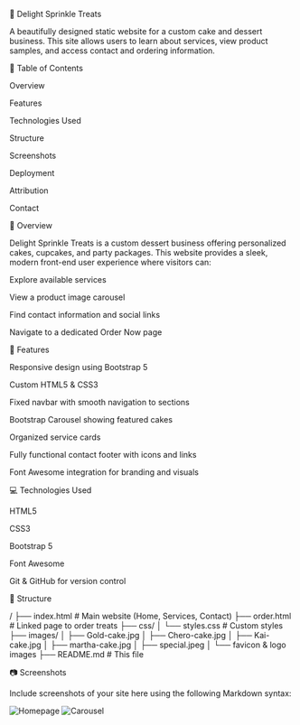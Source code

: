 🍰 Delight Sprinkle Treats

A beautifully designed static website for a custom cake and dessert business. This site allows users to learn about services, view product samples, and access contact and ordering information.

📄 Table of Contents

Overview

Features

Technologies Used

Structure

Screenshots

Deployment

Attribution

Contact

🌽 Overview

Delight Sprinkle Treats is a custom dessert business offering personalized cakes, cupcakes, and party packages. This website provides a sleek, modern front-end user experience where visitors can:

Explore available services

View a product image carousel

Find contact information and social links

Navigate to a dedicated Order Now page

🌟 Features

Responsive design using Bootstrap 5

Custom HTML5 & CSS3

Fixed navbar with smooth navigation to sections

Bootstrap Carousel showing featured cakes

Organized service cards

Fully functional contact footer with icons and links

Font Awesome integration for branding and visuals

💻 Technologies Used

HTML5

CSS3

Bootstrap 5

Font Awesome

Git & GitHub for version control

📁 Structure

/
├── index.html            # Main website (Home, Services, Contact)
├── order.html            # Linked page to order treats
├── css/
│   └── styles.css        # Custom styles
├── images/
│   ├── Gold-cake.jpg
│   ├── Chero-cake.jpg
│   ├── Kai-cake.jpg
│   ├── martha-cake.jpg
│   ├── special.jpeg
│   └── favicon & logo images
├── README.md             # This file

📷 Screenshots

Include screenshots of your site here using the following Markdown syntax:

![Homepage](images/screenshot-home.png)
![Carousel](images/screenshot-carousel.png)




